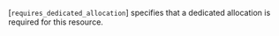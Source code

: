 [`requires_dedicated_allocation`] specifies that a dedicated allocation
is required for this resource.